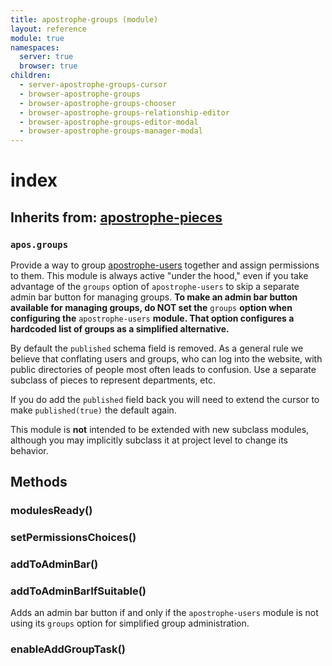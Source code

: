 ```yaml
---
title: apostrophe-groups (module)
layout: reference
module: true
namespaces:
  server: true
  browser: true
children:
  - server-apostrophe-groups-cursor
  - browser-apostrophe-groups
  - browser-apostrophe-groups-chooser
  - browser-apostrophe-groups-relationship-editor
  - browser-apostrophe-groups-editor-modal
  - browser-apostrophe-groups-manager-modal
---
```


# index

## Inherits from: [apostrophe-pieces](https://github.com/apostrophecms/apostrophe-documentation/tree/e71017392b54a258d8d72811456c862139150a96/modules/apostrophe-pieces/index.html)

### `apos.groups`

Provide a way to group [apostrophe-users](https://github.com/apostrophecms/apostrophe-documentation/tree/e71017392b54a258d8d72811456c862139150a96/modules/apostrophe-users/index.html) together and assign permissions to them. This module is always active "under the hood," even if you take advantage of the `groups` option of `apostrophe-users` to skip a separate admin bar button for managing groups. **To make an admin bar button available for managing groups, do NOT set the** `groups` **option when configuring the** `apostrophe-users` **module. That option configures a hardcoded list of groups as a simplified alternative.**

By default the `published` schema field is removed. As a general rule we believe that conflating users and groups, who can log into the website, with public directories of people most often leads to confusion. Use a separate subclass of pieces to represent departments, etc.

If you do add the `published` field back you will need to extend the cursor to make `published(true)` the default again.

This module is **not** intended to be extended with new subclass modules, although you may implicitly subclass it at project level to change its behavior.

## Methods

### modulesReady\(\)

### setPermissionsChoices\(\)

### addToAdminBar\(\)

### addToAdminBarIfSuitable\(\)

Adds an admin bar button if and only if the `apostrophe-users` module is not using its `groups` option for simplified group administration.

### enableAddGroupTask\(\)

